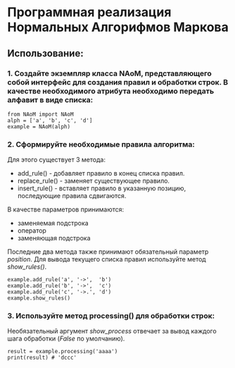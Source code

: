 # **Программная реализация Нормальных Алгорифмов Маркова**

## Использование:
### 1. Создайте экземпляр класса NAoM, представляющего собой интерфейс для создания правил и обработки строк. В качестве необходимого атрибута необходимо передать алфавит в виде списка:
   ```
   from NAoM import NAoM
   alph = ['a', 'b', 'c', 'd']
   example = NAoM(alph)
   ```
### 2. Сформируйте необходимые правила алгоритма:
Для этого существует 3 метода:

   - add_rule() - добавляет правило в конец списка правил.
   - replace_rule() - заменяет существующее правило.
   - insert_rule() - вставляет правило в указанную позицию, последующие правила сдвигаются.

В качестве параметров принимаются:

   - заменяемая подстрока
   - оператор
   - заменяющая подстрока

Последние два метода также принимают обязательный параметр _position_.
Для вывода текущего списка правил используйте метод _show_rules()_.

```
example.add_rule('a', '->',  'b')
example.add_rule('b', '->',  'c')
example.add_rule('c', '->.', 'd')
example.show_rules()
```
### 3. Используйте метод processing() для обработки строк:
Необязательный аргумент _show_process_ отвечает за вывод каждого шага обработки (_False_ по умолчанию).
```
result = example.processing('aaaa')
print(result) # 'dccc'
```
